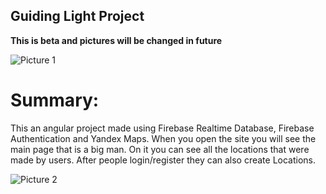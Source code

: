 ## Guiding Light Project
**This is beta and pictures will be changed in future**

![Picture 1](https://i.imgur.com/9ajwm2b.png)

# Summary:
This an angular project made using Firebase Realtime Database, Firebase Authentication and Yandex Maps. When you open the site you will see the main page that is a big man. On it you can see all the locations that were made by users. After people login/register they can also create Locations.

![Picture 2](https://i.imgur.com/trXLcNI.png)
